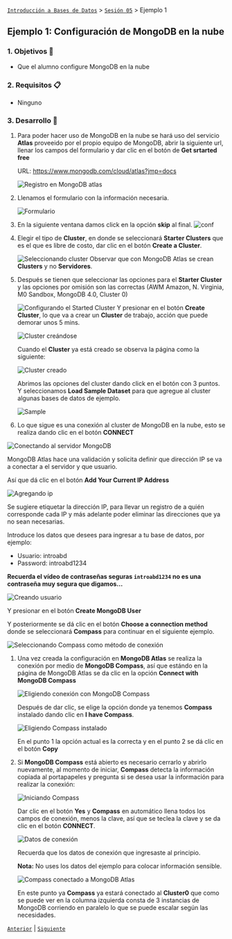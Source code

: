 [`Introducción a Bases de Datos`](../../Readme.md) > [`Sesión 05`](../Readme.md) > Ejemplo 1

## Ejemplo 1: Configuración de __MongoDB__ en la nube

### 1. Objetivos :dart:
- Que el alumno configure MongoDB en la nube

### 2. Requisitos :clipboard:
- Ninguno

### 3. Desarrollo :rocket:
1. Para poder hacer uso de MongoDB en la nube se hará uso del servicio __Atlas__ proveeido por el propio equipo de MongoDB, abrir la siguiente url, llenar los campos del formulario y dar clic en el botón de __Get srtarted free__

   URL: https://www.mongodb.com/cloud/atlas?jmp=docs

   ![Registro en MongoDB atlas](imagenes/registro-mongodb-atlas.png)

1. Llenamos el formulario con la información necesaria.

   ![Formulario](imagenes/2form.png)

1. En la siguiente ventana damos click en la opción __skip__ al final.
    ![conf](imagenes/3lenguaje.png)
1. Elegir el tipo de __Cluster__, en donde se seleccionará __Starter Clusters__ que es el que es libre de costo, dar clic en el botón __Create a Cluster__.

   ![Seleccionando cluster](imagenes/seleccionando-cluster.png)
   Observar que con MongoDB Atlas se crean __Clusters__ y no __Servidores__.

1. Después se tienen que seleccionar las opciones para el __Starter Cluster__ y las opciones por omisión son las correctas (AWM Amazon, N. Virginia, M0 Sandbox, MongoDB 4.0, Cluster 0)

   ![Configurando el Started Cluster](imagenes/configurando-cluster.png)
   Y presionar en el botón __Create Cluster__, lo que va a crear un __Cluster__ de trabajo, acción que puede demorar unos 5 mins.

   ![Cluster creándose](imagenes/creando-cluster-01.png)

   Cuando el __Cluster__ ya está creado se observa la página como la siguiente:

   ![Cluster creado](imagenes/creando-cluster-02.png)

   Abrimos las opciones del cluster dando click en el botón con 3 puntos. Y seleccionamos __Load Sample Dataset__ para que agregue al cluster algunas bases de datos de ejemplo.

   ![Sample](imagenes/4load.png)

1. Lo que sigue es una conexión al cluster de MongoDB en la nube, esto se realiza dando clic en el botón __CONNECT__

  ![Conectando al servidor MongoDB](imagenes/conectando-a-mongodb.png)
  
  MongoDB Atlas hace una validación y solicita definir que dirección IP se va a conectar a el servidor y que usuario.

  Así que dá clic en el botón __Add Your Current IP Address__

  ![Agregando ip](imagenes/agregando-ip.png)
  
  Se sugiere etiquetar la dirección IP, para llevar un registro de a quién corresponde cada IP y más adelante poder eliminar las direcciones que ya no sean necesarias.

  Introduce los datos que desees para ingresar a tu base de datos, por ejemplo:

  - Usuario: introabd
  - Password: introabd1234

  **Recuerda el vídeo de contraseñas seguras `introabd1234` no es una contraseña muy segura que digamos...**

  ![Creando usuario](imagenes/creando-usuario.png)
  
  Y presionar en el botón __Create MongoDB User__

  Y posteriormente se dá clic en el botón __Choose a connection method__ donde se seleccionará __Compass__ para continuar en el siguiente ejemplo.

  ![Seleccionando Compass como método de conexión](imagenes/seleccionando-compass.png)

1. Una vez creada la configuración en __MongoDB Atlas__ se realiza la conexión por medio de __MongoDB Compass__, así que estándo en la página de MongoDB Atlas se da clic en la opción __Connect with MongoDB Compass__

   ![Eligiendo conexión con MongoDB Compass](imagenes/eligiendo-compass.png)

   Después de dar clic, se elige la opción donde ya tenemos __Compass__ instalado dando clic en __I have Compass__.

   ![Eligiendo Compass instalado](imagenes/compass-instalado.png)
   
   En el punto 1 la opción actual es la correcta y en el punto 2 se dá clic en el botón __Copy__

1. Si __MongoDB Compass__ está abierto es necesario cerrarlo y abrirlo nuevamente, al momento de iniciar, __Compass__ detecta la información copiada al portapapeles y pregunta si se desea usar la información para realizar la conexión:

   ![Iniciando Compass](imagenes/iniciando-compass.png)
   
   Dar clic en el botón __Yes__ y __Compass__ en automático llena todos los campos de conexión, menos la clave, así que se teclea la clave y se da clic en el botón __CONNECT__.

   ![Datos de conexión](imagenes/datos-de-conexion.png)
   
   Recuerda que los datos de conexión que ingresaste al principio.

   __Nota:__ No uses los datos del ejemplo para colocar información sensible.

   ![Compass conectado a MongoDB Atlas](imagenes/compass-conectado.png)
   
   En este punto ya __Compass__ ya estará conectado al __Cluster0__ que como se puede ver en la columna izquierda consta de 3 instancias de MongoDB corriendo en paralelo lo que se puede escalar según las necesidades.

[`Anterior`](../Readme.md#configuración-de-mongodb-en-la-nube) | [`Siguiente`](../Readme.md#operaciones-con-bases-de-datos-1)   
